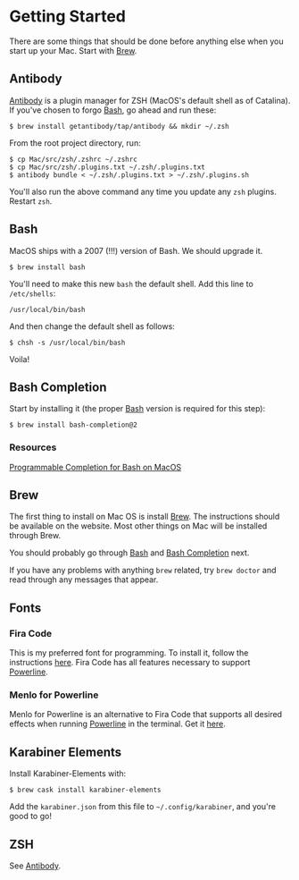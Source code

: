 # Getting Started

There are some things that should be done before anything else
when you start up your Mac. Start with [Brew](#brew).

## Antibody

[Antibody](http://getantibody.github.io/) is a plugin manager for ZSH
(MacOS's default shell as of Catalina). If you've chosen to forgo
[Bash](#bash), go ahead and run these:

```
$ brew install getantibody/tap/antibody && mkdir ~/.zsh
```

From the root project directory, run:
```
$ cp Mac/src/zsh/.zshrc ~/.zshrc
$ cp Mac/src/zsh/.plugins.txt ~/.zsh/.plugins.txt
$ antibody bundle < ~/.zsh/.plugins.txt > ~/.zsh/.plugins.sh
```

You'll also run the above command any time you update any `zsh` plugins. Restart `zsh`.

## Bash

MacOS ships with a 2007 (!!!) version of Bash. We should upgrade it.

```
$ brew install bash
```

You'll need to make this new `bash` the default shell. Add this line to `/etc/shells`:
```
/usr/local/bin/bash
```

And then change the default shell as follows:
```
$ chsh -s /usr/local/bin/bash
```

Voila!

## Bash Completion

Start by installing it (the proper [Bash](#bash) version is required for this step):
```
$ brew install bash-completion@2
```

### Resources

[Programmable Completion for Bash on MacOS](https://itnext.io/programmable-completion-for-bash-on-macos-f81a0103080b)

## Brew

The first thing to install on Mac OS is install [Brew](https://brew.sh).
The instructions should be available on the website. Most other things on
Mac will be installed through Brew.

You should probably go through [Bash](#bash) and [Bash Completion](#bash-completion) next.

If you have any problems with anything `brew` related, try `brew doctor` and read through
any messages that appear.

## Fonts

### Fira Code

This is my preferred font for programming. To install it, follow the instructions
[here](https://github.com/tonsky/FiraCode/wiki/Installing).
Fira Code has all features necessary to support [Powerline](Programming.md#powerline).

### Menlo for Powerline

Menlo for Powerline is an alternative to Fira Code that supports all desired effects when running
[Powerline](Programming.md#powerline) in the terminal. Get it [here](https://github.com/abertsch/Menlo-for-Powerline).

## Karabiner Elements

Install Karabiner-Elements with:

```
$ brew cask install karabiner-elements
```

Add the `karabiner.json` from this file to `~/.config/karabiner`, and you're good to go!

## ZSH

See [Antibody](#antibody).
